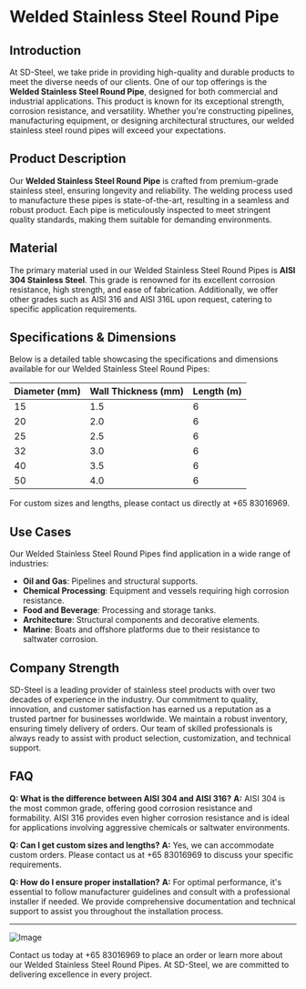 # Welded Stainless Steel Round Pipe

## Introduction
At SD-Steel, we take pride in providing high-quality and durable products to meet the diverse needs of our clients. One of our top offerings is the **Welded Stainless Steel Round Pipe**, designed for both commercial and industrial applications. This product is known for its exceptional strength, corrosion resistance, and versatility. Whether you're constructing pipelines, manufacturing equipment, or designing architectural structures, our welded stainless steel round pipes will exceed your expectations.

## Product Description
Our **Welded Stainless Steel Round Pipe** is crafted from premium-grade stainless steel, ensuring longevity and reliability. The welding process used to manufacture these pipes is state-of-the-art, resulting in a seamless and robust product. Each pipe is meticulously inspected to meet stringent quality standards, making them suitable for demanding environments.

## Material
The primary material used in our Welded Stainless Steel Round Pipes is **AISI 304 Stainless Steel**. This grade is renowned for its excellent corrosion resistance, high strength, and ease of fabrication. Additionally, we offer other grades such as AISI 316 and AISI 316L upon request, catering to specific application requirements.

## Specifications & Dimensions
Below is a detailed table showcasing the specifications and dimensions available for our Welded Stainless Steel Round Pipes:

| Diameter (mm) | Wall Thickness (mm) | Length (m) |
|---------------|---------------------|------------|
| 15            | 1.5                 | 6          |
| 20            | 2.0                 | 6          |
| 25            | 2.5                 | 6          |
| 32            | 3.0                 | 6          |
| 40            | 3.5                 | 6          |
| 50            | 4.0                 | 6          |

For custom sizes and lengths, please contact us directly at +65 83016969.

## Use Cases
Our Welded Stainless Steel Round Pipes find application in a wide range of industries:
- **Oil and Gas**: Pipelines and structural supports.
- **Chemical Processing**: Equipment and vessels requiring high corrosion resistance.
- **Food and Beverage**: Processing and storage tanks.
- **Architecture**: Structural components and decorative elements.
- **Marine**: Boats and offshore platforms due to their resistance to saltwater corrosion.

## Company Strength
SD-Steel is a leading provider of stainless steel products with over two decades of experience in the industry. Our commitment to quality, innovation, and customer satisfaction has earned us a reputation as a trusted partner for businesses worldwide. We maintain a robust inventory, ensuring timely delivery of orders. Our team of skilled professionals is always ready to assist with product selection, customization, and technical support.

## FAQ

**Q: What is the difference between AISI 304 and AISI 316?**
**A:** AISI 304 is the most common grade, offering good corrosion resistance and formability. AISI 316 provides even higher corrosion resistance and is ideal for applications involving aggressive chemicals or saltwater environments.

**Q: Can I get custom sizes and lengths?**
**A:** Yes, we can accommodate custom orders. Please contact us at +65 83016969 to discuss your specific requirements.

**Q: How do I ensure proper installation?**
**A:** For optimal performance, it's essential to follow manufacturer guidelines and consult with a professional installer if needed. We provide comprehensive documentation and technical support to assist you throughout the installation process.

---

![Image](https://github.com/user-attachments/assets/2567258e-e124-4816-932d-1809bd27ef0b)

Contact us today at +65 83016969 to place an order or learn more about our Welded Stainless Steel Round Pipes. At SD-Steel, we are committed to delivering excellence in every project.